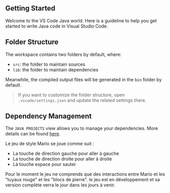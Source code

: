 ## Getting Started

Welcome to the VS Code Java world. Here is a guideline to help you get started to write Java code in Visual Studio Code.

## Folder Structure

The workspace contains two folders by default, where:

- `src`: the folder to maintain sources
- `lib`: the folder to maintain dependencies

Meanwhile, the compiled output files will be generated in the `bin` folder by default.

> If you want to customize the folder structure, open `.vscode/settings.json` and update the related settings there.

## Dependency Management

The `JAVA PROJECTS` view allows you to manage your dependencies. More details can be found [here](https://github.com/microsoft/vscode-java-dependency#manage-dependencies).

Le jeu de style Mario se joue comme suit :
- La touche de direction gauche pour aller à gauche 
- La touche de direction droite pour aller à droite
- Là touche espace pour sauter 

Pour le moment le jeu ne comprends que des interactions entre Mario et les "tuyaux rouge" et les "blocs de pierre". le jeu est en développement et sa version complète verra le jour dans les jours à venir.
